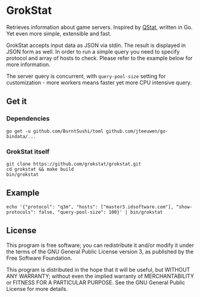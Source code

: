 # GrokStat
Retrieves information about game servers. Inspired by [QStat](https://github.com/multiplay/qstat), written in Go. Yet even more simple, extensible and fast.

GrokStat accepts input data as JSON via stdin. The result is displayed in JSON form as well. In order to run a simple query you need to specify protocol and array of hosts to check. Please refer to the example below for more information.

The server query is concurrent, with `query-pool-size` setting for customization - more workers means faster yet more CPU intensive query.

## Get it
### Dependencies
	go get -u github.com/BurntSushi/toml github.com/jteeuwen/go-bindata/...
### GrokStat itself
	git clone https://github.com/grokstat/grokstat.git
    cd grokstat && make build
    bin/grokstat

## Example
    echo '{"protocol": "q3m", "hosts": ["master3.idsoftware.com"], "show-protocols": false, "query-pool-size": 100}' | bin/grokstat

## License
This program is free software; you can redistribute it and/or modify it under the terms of the GNU General Public License version 3, as published by the Free Software Foundation.

This program is distributed in the hope that it will be useful, but WITHOUT ANY WARRANTY; without even the implied warranty of MERCHANTABILITY or FITNESS FOR A PARTICULAR PURPOSE. See the GNU General Public License for more details.